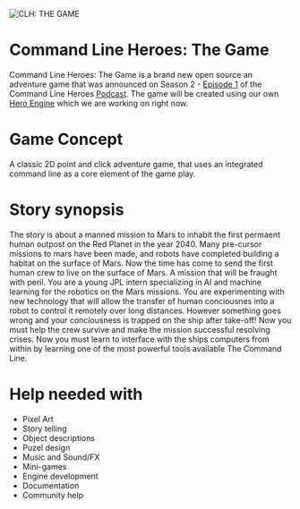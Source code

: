 ![CLH: THE GAME](https://user-images.githubusercontent.com/3926730/47192485-95774700-d31b-11e8-873c-23d24778056f.png)

# Command Line Heroes: The Game
Command Line Heroes: The Game is a brand new open source an adventure game that was announced on Season 2 -
[Episode 1](https://www.redhat.com/en/command-line-heroes/season-2/press-start) of the Command Line Heroes
[Podcast](https://www.redhat.com/en/command-line-heroes). The game will be created using our own
[Hero Engine](https://github.com/CommandLineHeroes/hero-engine) which we are working on right now.

# Game Concept
A classic 2D point and click adventure game,  that uses an integrated command line as a core element of the game play.

# Story synopsis
The story is about a manned mission to Mars to inhabit the first permaent human outpost on the Red Planet in the year 2040.
Many pre-cursor missions to mars have been made, and robots have completed building a habitat on the surface of Mars.
Now the time has come to send the first human crew to live on the surface of Mars.  A mission that will be fraught with
peril.  You are a young JPL intern specializing in AI and machine learning for the robotics on the Mars missions.
You are experimenting with new technology that will allow the transfer of human conciousnes into a robot to control it
remotely over long distances.  However something goes wrong and your conciousness is trapped on the ship after take-off!
Now you must help the crew survive and make the mission successful resolving crises. Now you must learn to interface
with the ships computers from within by learning one of the most powerful tools available The Command Line.

# Help needed with
* Pixel Art
* Story telling
* Object descriptions
* Puzel design
* Music and Sound/FX
* Mini-games
* Engine development
* Documentation
* Community help
